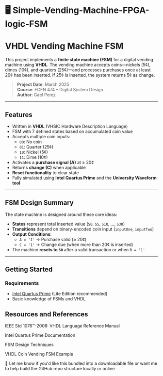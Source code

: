 # 🖥️ Simple-Vending-Machine-FPGA-logic-FSM
# VHDL Vending Machine FSM

This project implements a **finite state machine (FSM)** for a digital vending machine using **VHDL**. The vending machine accepts coins—nickels (5¢), dimes (10¢), and quarters (25¢)—and processes purchases once at least 20¢ has been inserted. If 25¢ is inserted, the system returns 5¢ as change.

>  **Project Date**: March 2025  
>  **Course**: ECEN 474 – Digital System Design  
>  **Author**: Gael  Perez   

---

## Features

- Written in **VHDL** (VHSIC Hardware Description Language)
- FSM with 7 defined states based on accumulated coin value
- Accepts multiple coin inputs:
  - `00`: No coin
  - `01`: Quarter (25¢)
  - `10`: Nickel (5¢)
  - `11`: Dime (10¢)
- Activates a **purchase signal (A)** at ≥ 20¢
- Returns **change (C)** when applicable
- **Reset functionality** to clear state
- Fully simulated using **Intel Quartus Prime** and the **University Waveform tool**

---
## FSM Design Summary

The state machine is designed around these core ideas:

- **States** represent total inserted value (`S0`, `S5`, `S10`, ..., `S30`)
- **Transitions** depend on binary-encoded coin input (`inputOne`, `inputTwo`)
- **Output Conditions**:
  - `A = '1'` → Purchase valid (≥ 20¢)
  - `C = '1'` → Change due (when more than 20¢ is inserted)
- The machine **resets to `S0`** after a valid transaction or when `R = '1'`


---

##  Getting Started

###  Requirements

- [Intel Quartus Prime](https://www.intel.com/content/www/us/en/software-kit/752917/intel-quartus-prime-lite-edition-design-software.html) (Lite Edition recommended)
- Basic knowledge of FSMs and VHDL


## Resources and References
IEEE Std 1076™-2008: VHDL Language Reference Manual

Intel Quartus Prime Documentation

FSM Design Techniques

VHDL Coin Vending FSM Example


🤝 Let me know if you'd like this bundled into a downloadable file or want me to help build the GitHub repo structure locally or online.

